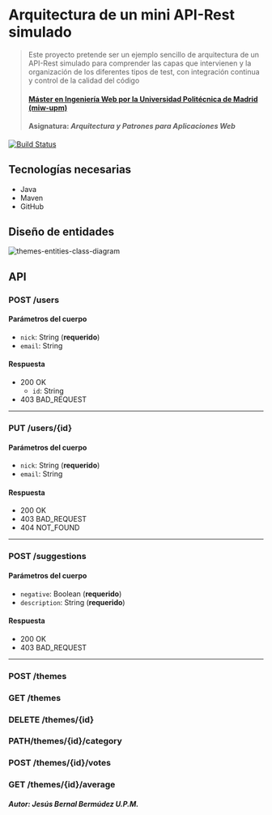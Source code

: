 # Arquitectura de un mini API-Rest simulado
> Este proyecto pretende ser un ejemplo sencillo de arquitectura de un API-Rest simulado para comprender las capas que intervienen y la organización de los diferentes tipos de test, con integración continua y control de la calidad del código
> #### [Máster en Ingeniería Web por la Universidad Politécnica de Madrid (miw-upm)](http://miw.etsisi.upm.es)
> #### Asignatura: *Arquitectura y Patrones para Aplicaciones Web*

[![Build Status](https://travis-ci.org/miw-upm/betca-themes-layers.svg?branch=develop)](https://travis-ci.org/miw-upm/betca-themes-layers)

## Tecnologías necesarias
* Java
* Maven
* GitHub

## Diseño de entidades
![themes-entities-class-diagram](https://github.com/miw-upm/APAW-themes-layers/blob/master/docs/themes-entities-class-diagram.png)

## API
### POST /users
#### Parámetros del cuerpo
- `nick`: String (**requerido**)
- `email`: String
#### Respuesta
- 200 OK 
  - `id`: String
- 403 BAD_REQUEST
---
### PUT /users/{id}
#### Parámetros del cuerpo
- `nick`: String (**requerido**)
- `email`: String
#### Respuesta
- 200 OK 
- 403 BAD_REQUEST
- 404 NOT_FOUND
--- 
### POST /suggestions
#### Parámetros del cuerpo
- `negative`: Boolean (**requerido**)
- `description`: String (**requerido**)
#### Respuesta
- 200 OK 
- 403 BAD_REQUEST
---
### POST /themes
### GET /themes
### DELETE /themes/{id}
### PATH/themes/{id}/category
### POST /themes/{id}/votes
### GET /themes/{id}/average

##### Autor: Jesús Bernal Bermúdez U.P.M.
